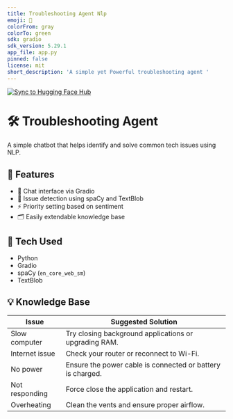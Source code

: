 ```yaml
---
title: Troubleshooting Agent Nlp
emoji: 👀
colorFrom: gray
colorTo: green
sdk: gradio
sdk_version: 5.29.1
app_file: app.py
pinned: false
license: mit
short_description: 'A simple yet Powerful troubleshooting agent '
---
```


[![Sync to Hugging Face Hub](https://github.com/Uzair-A-Jokhio/troubleshooting-agent/actions/workflows/blank.yml/badge.svg)](https://github.com/Uzair-A-Jokhio/troubleshooting-agent/actions/workflows/blank.yml)

# 🛠️ Troubleshooting Agent 
A simple chatbot that helps identify and solve common tech issues using NLP. 

## 🚀 Features
- 💬 Chat interface via Gradio
- 🧠 Issue detection using spaCy and TextBlob
- ⚡ Priority setting based on sentiment
- 🗂️ Easily extendable knowledge base

## 🧠 Tech Used
- Python
- Gradio
- spaCy (`en_core_web_sm`)
- TextBlob

## 💡 Knowledge Base

| Issue              | Suggested Solution                                               |
|--------------------|------------------------------------------------------------------|
| Slow computer      | Try closing background applications or upgrading RAM.           |
| Internet issue     | Check your router or reconnect to Wi-Fi.                        |
| No power           | Ensure the power cable is connected or battery is charged.      |
| Not responding     | Force close the application and restart.                        |
| Overheating        | Clean the vents and ensure proper airflow.                      |
